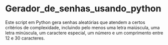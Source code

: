 # Gerador_de_senhas_usando_python
Este script em Python gera senhas aleatórias que atendem a certos critérios de complexidade, incluindo pelo menos uma letra maiúscula, uma letra minúscula, um caractere especial, um número e um comprimento entre 12 e 30 caracteres.
